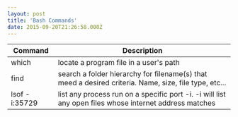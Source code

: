```yaml
---
layout: post
title: 'Bash Commands'
date: 2015-09-20T21:26:58.000Z
---
```


| Command       | Description  |
| ------------- | -------------|
| which         | locate a program file in a user's path |
| find          | search a folder hierarchy for filename(s) that meed a desired criteria. Name, size, file type,  	etc... |
| lsof -i:35729 | list any process run on a specific port -i. -i will list any open files whose internet address matches |
